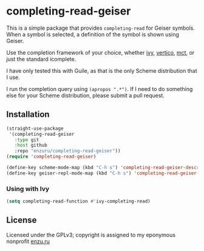 # completing-read-geiser

This is a simple package that provides `completing-read` for Geiser symbols. When a symbol is selected, a definition of the symbol is shown using Geiser.

Use the completion framework of your choice, whether [ivy](https://github.com/abo-abo/swiper), [vertico](https://github.com/minad/vertico), [mct](https://git.sr.ht/~protesilaos/mct), or just the standard icomplete.

I have only tested this with Guile, as that is the only Scheme distribution that I use.

I run the completion query using `(apropos ".*")`. If I need to do something else for your Scheme distribution, please submit a pull request.

## Installation

```lisp
(straight-use-package
 '(completing-read-geiser
   :type git
   :host github
   :repo "enzuru/completing-read-geiser"))
(require 'completing-read-geiser)

(define-key scheme-mode-map (kbd "C-h s") 'completing-read-geiser-describe-symbol)
(define-key geiser-repl-mode-map (kbd "C-h s") 'completing-read-geiser-describe-symbol)
```

### Using with Ivy

```lisp
(setq completing-read-function #'ivy-completing-read)
```

## License

Licensed under the GPLv3; copyright is assigned to my eponymous nonprofit [enzu.ru](https://enzu.ru)
